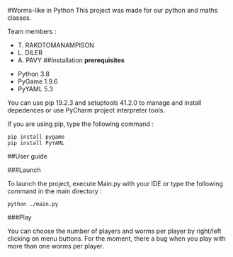 #Worms-like in Python
This project was made for our python and maths classes.  

Team members :
- T. RAKOTOMANAMPISON
- L. DILER
- A. PAVY
##Installation
**prerequisites** 
* Python 3.8
* PyGame 1.9.6
* PyYAML 5.3    

You can use pip 19.2.3 and setuptools 41.2.0 to manage and install depedences or
use PyCharm project interpreter tools.

If you are using pip, type the following command :
````
pip install pygame
pip install PyYAML
````
##User guide

###Launch

To launch the project, execute Main.py with your IDE or type the following command in the main directory :
````
python ./main.py
````

###Play

You can choose the number of players and worms per player by right/left clicking on menu buttons. For the moment, there
a bug when you play with more than one worms per player.

